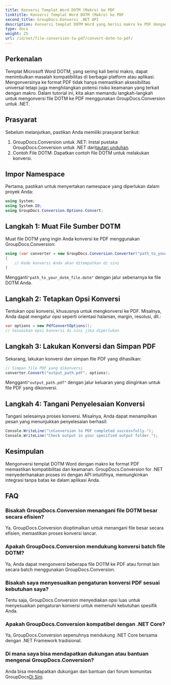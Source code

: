 ```yaml
---
title: Konversi Templat Word DOTM (Makro) ke PDF
linktitle: Konversi Templat Word DOTM (Makro) ke PDF
second_title: GroupDocs.Konversi .NET API
description: Konversi templat DOTM Word yang berisi makro ke PDF dengan mudah menggunakan GroupDocs.Conversion untuk .NET. Pastikan kompatibilitas dan keamanan dengan langkah sederhana.
type: docs
weight: 25
url: /id/net/file-conversion-to-pdf/convert-dotm-to-pdf/
---
```

## Perkenalan
Templat Microsoft Word DOTM, yang sering kali berisi makro, dapat menimbulkan masalah kompatibilitas di berbagai platform atau aplikasi. Mengonversinya ke format PDF tidak hanya memastikan aksesibilitas universal tetapi juga menghilangkan potensi risiko keamanan yang terkait dengan makro. Dalam tutorial ini, kita akan memandu langkah-langkah untuk mengonversi file DOTM ke PDF menggunakan GroupDocs.Conversion untuk .NET.
## Prasyarat
Sebelum melanjutkan, pastikan Anda memiliki prasyarat berikut:
1.  GroupDocs.Conversion untuk .NET: Instal pustaka GroupDocs.Conversion untuk .NET dari[tautan unduhan](https://releases.groupdocs.com/conversion/net/). 
2. Contoh File DOTM: Dapatkan contoh file DOTM untuk melakukan konversi.

## Impor Namespace
Pertama, pastikan untuk menyertakan namespace yang diperlukan dalam proyek Anda:
```csharp
using System;
using System.IO;
using GroupDocs.Conversion.Options.Convert;
```
## Langkah 1: Muat File Sumber DOTM
Muat file DOTM yang ingin Anda konversi ke PDF menggunakan GroupDocs.Conversion:
```csharp
using (var converter = new GroupDocs.Conversion.Converter("path_to_your_dotm_file.dotm"))
{
    // Kode konversi Anda akan ditempatkan di sini
}
```
 Mengganti`"path_to_your_dotm_file.dotm"` dengan jalur sebenarnya ke file DOTM Anda.
## Langkah 2: Tetapkan Opsi Konversi
Tentukan opsi konversi, khususnya untuk mengkonversi ke PDF. Misalnya, Anda dapat mengatur opsi seperti orientasi halaman, margin, resolusi, dll.:
```csharp
var options = new PdfConvertOptions();
// Sesuaikan opsi konversi di sini jika diperlukan
```
## Langkah 3: Lakukan Konversi dan Simpan PDF
Sekarang, lakukan konversi dan simpan file PDF yang dihasilkan:
```csharp
// Simpan file PDF yang dikonversi
converter.Convert("output_path.pdf", options);
```
 Mengganti`"output_path.pdf"` dengan jalur keluaran yang diinginkan untuk file PDF yang dikonversi.
## Langkah 4: Tangani Penyelesaian Konversi
Tangani selesainya proses konversi. Misalnya, Anda dapat menampilkan pesan yang menunjukkan penyelesaian berhasil:
```csharp
Console.WriteLine("\nConversion to PDF completed successfully.");
Console.WriteLine("Check output in your specified output folder.");
```

## Kesimpulan
Mengonversi templat DOTM Word dengan makro ke format PDF memastikan kompatibilitas dan keamanan. GroupDocs.Conversion for .NET menyederhanakan proses ini dengan API intuitifnya, memungkinkan integrasi tanpa batas ke dalam aplikasi Anda.
## FAQ
### Bisakah GroupDocs.Conversion menangani file DOTM besar secara efisien?
Ya, GroupDocs.Conversion dioptimalkan untuk menangani file besar secara efisien, memastikan proses konversi lancar.
### Apakah GroupDocs.Conversion mendukung konversi batch file DOTM?
Ya, Anda dapat mengonversi beberapa file DOTM ke PDF atau format lain secara batch menggunakan GroupDocs.Conversion.
### Bisakah saya menyesuaikan pengaturan konversi PDF sesuai kebutuhan saya?
Tentu saja, GroupDocs.Conversion menyediakan opsi luas untuk menyesuaikan pengaturan konversi untuk memenuhi kebutuhan spesifik Anda.
### Apakah GroupDocs.Conversion kompatibel dengan .NET Core?
Ya, GroupDocs.Conversion sepenuhnya mendukung .NET Core bersama dengan .NET Framework tradisional.
### Di mana saya bisa mendapatkan dukungan atau bantuan mengenai GroupDocs.Conversion?
 Anda bisa mendapatkan dukungan dan bantuan dari forum komunitas GroupDocs[Di Sini](https://forum.groupdocs.com/c/conversion/11).